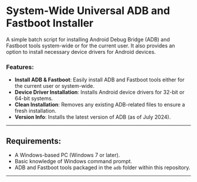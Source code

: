 # System-Wide Universal ADB and Fastboot Installer

A simple batch script for installing Android Debug Bridge (ADB) and Fastboot tools system-wide or for the current user. It also provides an option to install necessary device drivers for Android devices.

### Features:
- **Install ADB & Fastboot**: Easily install ADB and Fastboot tools either for the current user or system-wide.
- **Device Driver Installation**: Installs Android device drivers for 32-bit or 64-bit systems.
- **Clean Installation**: Removes any existing ADB-related files to ensure a fresh installation.
- **Version Info**: Installs the latest version of ADB (as of July 2024).

---

## Requirements:
- A Windows-based PC (Windows 7 or later).
- Basic knowledge of Windows command prompt.
- ADB and Fastboot tools packaged in the `adb` folder within this repository.

---
